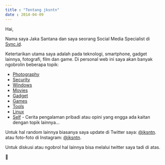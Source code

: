 ```yaml
---
title : "Tentang jksntn"
date : 2014-04-09
---
```


Hai,

Nama saya Jaka Santana dan saya seorang Social Media Specialist di [Sync.id](https://sync.id/).

Ketertarikan utama saya adalah pada teknologi, smartphone, gadget lainnya, fotografi, film dan game. Di personal web ini saya akan banyak ngobrolin beberapa topik:

- [Photography](/series/photography/)
- [Security](/series/security/)
- [Windows](/series/windows/)
- [Movies](/series/movies/)
- [Gadget](/series/gadget/)
- [Games](/series/games/)
- [Tools](/series/tools/)
- [Linux](/series/linux/)
- [Self](/series/self/) - Cerita pengalaman pribadi atau opini yang engga ada kaitan dengan topik lainnya...

Untuk hal random lainnya biasanya saya update di Twitter saya: [@jksntn](https://twitter.com/jksntn/). atau foto-foto di Instagram: [@jksntn](https://www.instagram.com/jksntn/).

Untuk diskusi atau ngobrol hal lainnya bisa melalui twitter saya tadi di atas. 

🖖
